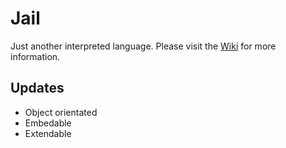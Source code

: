 # Jail

Just another interpreted language. Please visit the [Wiki](https://github.com/zarat/Jail/wiki) for more information.

## Updates
* Object orientated
* Embedable
* Extendable
